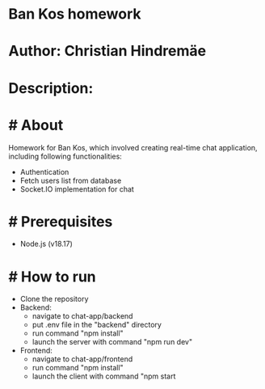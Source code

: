 # Ban Kos homework
# Author: Christian Hindremäe

# Description:
# # About
Homework for Ban Kos, which involved creating real-time chat application, including following functionalities:
* Authentication
* Fetch users list from database
* Socket.IO implementation for chat
# # Prerequisites
* Node.js (v18.17)
# # How to run
* Clone the repository
* Backend:
  * navigate to chat-app/backend
  * put .env file in the "backend" directory
  * run command "npm install"
  * launch the server with command "npm run dev"
* Frontend:
  * navigate to chat-app/frontend
  * run command "npm install"
  * launch the client with command "npm start
  
